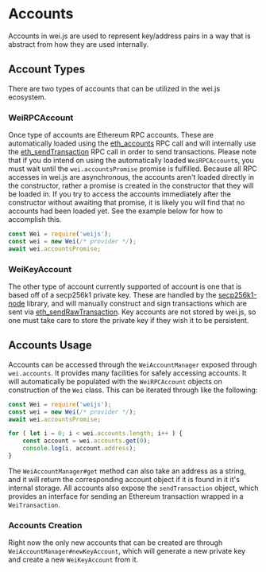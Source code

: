 # Accounts

Accounts in wei.js are used to represent key/address pairs in a way that is abstract from how they are used internally.

## Account Types

There are two types of accounts that can be utilized in the wei.js ecosystem.

### WeiRPCAccount

Once type of accounts are Ethereum RPC accounts. These are automatically loaded using the [eth_accounts](https://github.com/ethereum/wiki/wiki/JSON-RPC#eth_accounts) RPC call and will internally use the [eth_sendTransaction](https://github.com/ethereum/wiki/wiki/JSON-RPC#eth_sendtransaction) RPC call in order to send transactions. Please note that if you do intend on using the automatically loaded `WeiRPCAccount`s, you must wait until the `wei.accountsPromise` promise is fulfilled. Because all RPC accesses in wei.js are asynchronous, the accounts aren't loaded directly in the constructor, rather a promise is created in the constructor that they will be loaded in. If you try to access the accounts immediately after the constructor without awaiting that promise, it is likely you will find that no accounts had been loaded yet. See the example below for how to accomplish this.

```javascript
const Wei = require('weijs');
const wei = new Wei(/* provider */);
await wei.accountsPromise;
```

### WeiKeyAccount

The other type of account currently supported of account is one that is based off of a secp256k1 private key. These are handled by the [secp256k1-node](https://github.com/cryptocoinjs/secp256k1-node) library, and will manually construct and sign transactions which are sent via [eth_sendRawTransaction](https://github.com/ethereum/wiki/wiki/JSON-RPC#eth_sendrawtransaction). Key accounts are not stored by wei.js, so one must take care to store the private key if they wish it to be persistent.

## Accounts Usage

Accounts can be accessed through the `WeiAccountManager` exposed through `wei.accounts`. It provides many facilities for safely accessing accounts. It will automatically be populated with the `WeiRPCAccount` objects on construction of the `Wei` class. This can be iterated through like the following:

```javascript
const Wei = require('weijs');
const wei = new Wei(/* provider */);
await wei.accountsPromise;

for ( let i = 0; i < wei.accounts.length; i++ ) {
	const account = wei.accounts.get(0);
	console.log(i, account.address);
}
```

The `WeiAccountManager#get` method can also take an address as a string, and it will return the corresponding account object if it is found in it it's internal storage. All accounts also expose the `sendTransaction` object, which provides an interface for sending an Ethereum transaction wrapped in a `WeiTransaction`.

### Accounts Creation

Right now the only new accounts that can be created are through `WeiAccountManager#newKeyAccount`, which will generate a new private key and create a new `WeiKeyAccount` from it.